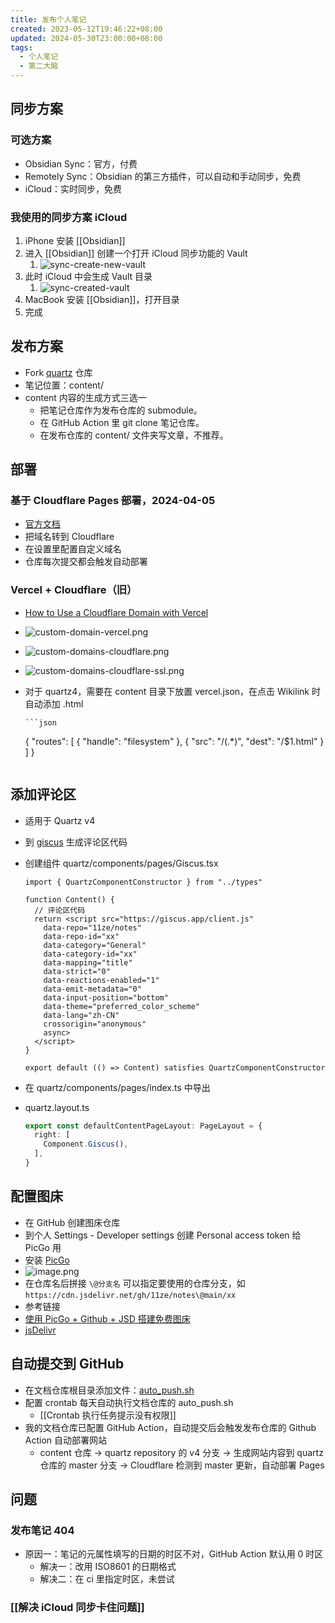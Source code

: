 ```yaml
---
title: 发布个人笔记
created: 2023-05-12T19:46:22+08:00
updated: 2024-05-30T23:00:00+08:00
tags:
  - 个人笔记
  - 第二大脑
---
```


## 同步方案

### 可选方案

- Obsidian Sync：官方，付费
- Remotely Sync：Obsidian 的第三方插件，可以自动和手动同步，免费
- iCloud：实时同步，免费

### 我使用的同步方案 iCloud

1. iPhone 安装 [[Obsidian]]
2. 进入 [[Obsidian]] 创建一个打开 iCloud 同步功能的 Vault
   1. ![sync-create-new-vault](https://cdn.jsdelivr.net/gh/11ze/static/images/sync-create-new-vault.png)
3. 此时 iCloud 中会生成 Vault 目录
   1. ![sync-created-vault](https://cdn.jsdelivr.net/gh/11ze/static/images/sync-created-vault.png)
4. MacBook 安装 [[Obsidian]]，打开目录
5. 完成

## 发布方案

- Fork [quartz](https://github.com/jackyzha0/quartz) 仓库
- 笔记位置：content/
- content 内容的生成方式三选一
  - 把笔记仓库作为发布仓库的 submodule。
  - 在 GitHub Action 里 git clone 笔记仓库。
  - 在发布仓库的 content/ 文件夹写文章，不推荐。

## 部署

### 基于 Cloudflare Pages 部署，2024-04-05

- [官方文档](https://developers.cloudflare.com/pages/framework-guides/deploy-anything/)
- 把域名转到 Cloudflare
- 在设置里配置自定义域名
- 仓库每次提交都会触发自动部署

### Vercel + Cloudflare（旧）

- [How to Use a Cloudflare Domain with Vercel](https://vercel.com/guides/using-cloudflare-with-vercel)
- ![custom-domain-vercel.png](https://cdn.jsdelivr.net/gh/11ze/static/images/custom-domain-vercel.png)
- ![custom-domains-cloudflare.png](https://cdn.jsdelivr.net/gh/11ze/static/images/custom-domains-cloudflare.png)
- ![custom-domains-cloudflare-ssl.png](https://cdn.jsdelivr.net/gh/11ze/static/images/custom-domains-cloudflare-ssl.png)
- 对于 quartz4，需要在 content 目录下放置 vercel.json，在点击 Wikilink 时自动添加 .html

      ```json

  {
  "routes": [
  { "handle": "filesystem" },
  { "src": "/(.*)", "dest": "/$1.html" }
  ]
  }
  ```

## 添加评论区

- 适用于 Quartz v4
- 到 [giscus](https://giscus.app/zh-CN) 生成评论区代码
- 创建组件 quartz/components/pages/Giscus.tsx

  ```JSX
  import { QuartzComponentConstructor } from "../types"

  function Content() {
    // 评论区代码
    return <script src="https://giscus.app/client.js"
      data-repo="11ze/notes"
      data-repo-id="xx"
      data-category="General"
      data-category-id="xx"
      data-mapping="title"
      data-strict="0"
      data-reactions-enabled="1"
      data-emit-metadata="0"
      data-input-position="bottom"
      data-theme="preferred_color_scheme"
      data-lang="zh-CN"
      crossorigin="anonymous"
      async>
    </script>
  }

  export default (() => Content) satisfies QuartzComponentConstructor

  ```

- 在 quartz/components/pages/index.ts 中导出
- quartz.layout.ts

  ```TypeScript
  export const defaultContentPageLayout: PageLayout = {
    right: [
      Component.Giscus(),
    ],
  }
  ```

## 配置图床

- 在 GitHub 创建图床仓库
- 到个人 Settings - Developer settings 创建 Personal access token 给 PicGo 用
- 安装 [PicGo](https://picgo.github.io/PicGo-Doc/zh/)
- ![image.png](https://cdn.jsdelivr.net/gh/11ze/static/images/picgo-github-config.png)
- 在仓库名后拼接 `\@分支名` 可以指定要使用的仓库分支，如 `https://cdn.jsdelivr.net/gh/11ze/notes\@main/xx`
- 参考链接
- [使用 PicGo + Github + JSD 搭建免费图床](https://asuka4every.top/build-your-own-img-host/)
- [jsDelivr](https://www.jsdelivr.com/)

## 自动提交到 GitHub

- 在文档仓库根目录添加文件：[auto_push.sh](https://github.com/11ze/notes/blob/main/scripts/auto_push.sh)
- 配置 crontab 每天自动执行文档仓库的 auto_push.sh
  - [[Crontab 执行任务提示没有权限]]
- 我的文档仓库已配置 GitHub Action，自动提交后会触发发布仓库的 Github Action 自动部署网站
  - content 仓库 -> quartz repository 的 v4 分支 -> 生成网站内容到 quartz 仓库的 master 分支 -> Cloudflare 检测到 master 更新，自动部署 Pages

## 问题

### 发布笔记 404

- 原因一：笔记的元属性填写的日期的时区不对，GitHub Action 默认用 0 时区
  - 解决一：改用 ISO8601 的日期格式
  - 解决二：在 ci 里指定时区，未尝试

### [[解决 iCloud 同步卡住问题]]
